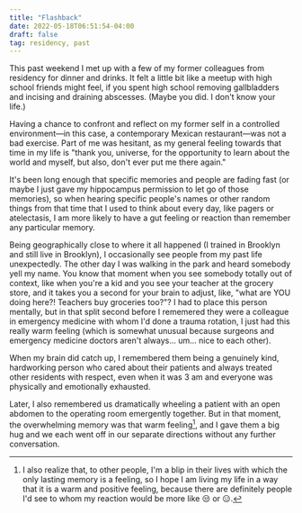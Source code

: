 ```yaml
---
title: "Flashback"
date: 2022-05-18T06:51:54-04:00
draft: false
tag: residency, past
---
```


This past weekend I met up with a few of my former colleagues from residency for dinner and drinks. It felt a little bit like a meetup with high school friends might feel, if you spent high school removing gallbladders and incising and draining abscesses. (Maybe you did. I don't know your life.) 

Having a chance to confront and reflect on my former self in a controlled environment—in this case, a contemporary Mexican restaurant—was not a bad exercise.  Part of me was hesitant, as my general feeling towards that time in my life is "thank you, universe, for the opportunity to learn about the world and myself, but also, don't ever put me there again." 

It's been long enough that specific memories and people are fading fast (or maybe I just gave my hippocampus permission to let go of those memories), so when hearing specific people's names or other random things from that time that I used to think about every day, like pagers or atelectasis, I am more likely to have a gut feeling or reaction than remember any particular memory. 

Being geographically close to where it all happened (I trained in Brooklyn and still live in Brooklyn), I occasionally see people from my past life unexpectedly. The other day I was walking in the park and heard somebody yell my name. You know that moment when you see somebody totally out of context, like when you're a kid and you see your teacher at the grocery store, and it takes you a second for your brain to adjust, like, "what are YOU doing here?! Teachers buy groceries too?"? I had to place this person mentally, but in that split second before I rememered they were a colleague in emergency medicine with whom I'd done a trauma rotation, I just had this really warm feeling (which is somewhat unusual because surgeons and emergency medicine doctors aren't always... um... nice to each other). 

When my brain did catch up, I remembered them being a genuinely kind, hardworking person who cared about their patients and always treated other residents with respect, even when it was 3 am and everyone was physically and emotionally exhausted. 

Later, I also remembered us dramatically wheeling a patient with an open abdomen to the operating room emergently together. But in that moment, the overwhelming memory was that warm feeling[^1], and I gave them a big hug and we each went off in our separate directions without any further conversation.

[^1]: I also realize that, to other people, I'm a blip in their lives with which the only lasting memory is a feeling, so I hope I am living my life in a way that it is a warm and positive feeling, because there are definitely people I'd see to whom my reaction would be more like 😒 or 😑.